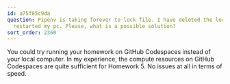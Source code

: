 ```yaml
---
id: a75f85c9da
question: Pipenv is taking forever to lock file. I have deleted the lockfile, and
  restarted my pc. Please, what is a possible solution?
sort_order: 2360
---
```


You could try running your homework on GitHub Codespaces instead of your local computer. In my experience, the compute resources on GitHub Codespaces are quite sufficient for Homework 5. No issues at all in terms of speed.